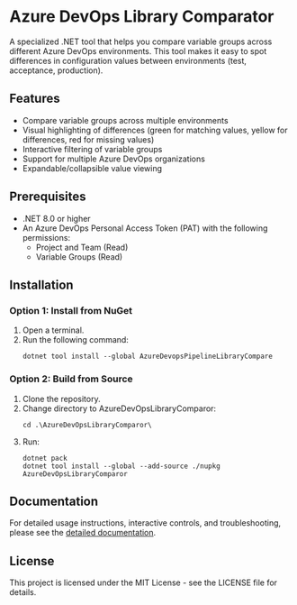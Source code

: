 # Azure DevOps Library Comparator

A specialized .NET tool that helps you compare variable groups across different Azure DevOps environments. This tool makes it easy to spot differences in configuration values between environments (test, acceptance, production).

## Features

- Compare variable groups across multiple environments
- Visual highlighting of differences (green for matching values, yellow for differences, red for missing values)
- Interactive filtering of variable groups
- Support for multiple Azure DevOps organizations
- Expandable/collapsible value viewing

## Prerequisites

- .NET 8.0 or higher
- An Azure DevOps Personal Access Token (PAT) with the following permissions:
  - Project and Team (Read)
  - Variable Groups (Read)

## Installation

### Option 1: Install from NuGet

1. Open a terminal.
2. Run the following command:
   ```
   dotnet tool install --global AzureDevopsPipelineLibraryCompare
   ```

### Option 2: Build from Source

1. Clone the repository.
2. Change directory to AzureDevOpsLibraryComparor:
   ```
   cd .\AzureDevOpsLibraryComparor\
   ```
3. Run:
   ```
   dotnet pack
   dotnet tool install --global --add-source ./nupkg AzureDevOpsLibraryComparor
   ```

## Documentation

For detailed usage instructions, interactive controls, and troubleshooting, please see the [detailed documentation](./AzureDevopsPipelineLibraryCompare/README.md).

## License

This project is licensed under the MIT License - see the LICENSE file for details.

